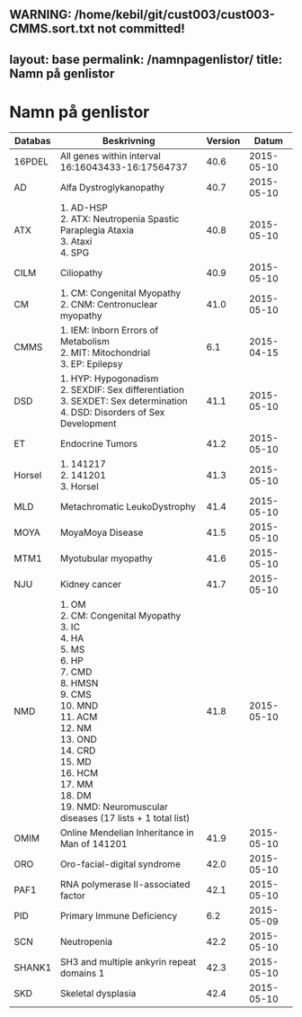 WARNING: /home/kebil/git/cust003/cust003-CMMS.sort.txt not committed!
---
layout: base
permalink: /namnpagenlistor/
title: Namn på genlistor
---

# Namn på genlistor

|Databas|Beskrivning|Version|Datum|
|---|---|---|---|
|16PDEL|All genes within interval 16:16043433-16:17564737|40.6|2015-05-10|
|AD|Alfa Dystroglykanopathy|40.7|2015-05-10|
|ATX|1. AD-HSP<br />2. ATX: Neutropenia Spastic Paraplegia Ataxia<br />3. Ataxi<br />4. SPG<br />|40.8|2015-05-10|
|CILM|Ciliopathy|40.9|2015-05-10|
|CM|1. CM: Congenital Myopathy<br />2. CNM: Centronuclear myopathy<br />|41.0|2015-05-10|
|CMMS|1. IEM: Inborn Errors of Metabolism<br />2. MIT: Mitochondrial<br />3. EP: Epilepsy<br />|6.1|2015-04-15|
|DSD|1. HYP: Hypogonadism<br />2. SEXDIF: Sex differentiation<br />3. SEXDET: Sex determination<br />4. DSD: Disorders of Sex Development<br />|41.1|2015-05-10|
|ET|Endocrine Tumors|41.2|2015-05-10|
|Horsel|1. 141217<br />2. 141201<br />3. Horsel<br />|41.3|2015-05-10|
|MLD|Metachromatic LeukoDystrophy|41.4|2015-05-10|
|MOYA|MoyaMoya Disease|41.5|2015-05-10|
|MTM1|Myotubular myopathy|41.6|2015-05-10|
|NJU|Kidney cancer|41.7|2015-05-10|
|NMD|1. OM<br />2. CM: Congenital Myopathy<br />3. IC<br />4. HA<br />5. MS<br />6. HP<br />7. CMD<br />8. HMSN<br />9. CMS<br />10. MND<br />11. ACM<br />12. NM<br />13. OND<br />14. CRD<br />15. MD<br />16. HCM<br />17. MM<br />18. DM<br />19. NMD: Neuromuscular diseases (17 lists + 1 total list)<br />|41.8|2015-05-10|
|OMIM|Online Mendelian Inheritance in Man of 141201|41.9|2015-05-10|
|ORO|Oro-facial-digital syndrome|42.0|2015-05-10|
|PAF1|RNA polymerase II-associated factor|42.1|2015-05-10|
|PID|Primary Immune Deficiency|6.2|2015-05-09|
|SCN|Neutropenia|42.2|2015-05-10|
|SHANK1|SH3 and multiple ankyrin repeat domains 1|42.3|2015-05-10|
|SKD|Skeletal dysplasia|42.4|2015-05-10|
